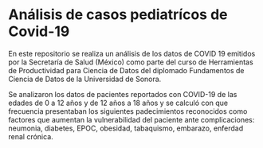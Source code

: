 # Análisis de casos pediatrícos de Covid-19

En este repositorio se realiza un análisis de los datos de COVID 19 emitidos por la Secretaría de Salud (México) como parte del curso de Herramientas de Productividad para Ciencia de Datos del diplomado Fundamentos de Ciencia de Datos de la Universidad de Sonora.

Se analizaron los datos de pacientes reportados con COVID-19 de las edades de 0 a 12 años y de 12 años a 18 años y se calculó con que frecuencia presentaban los siguientes padecimientos reconocidos como factores que aumentan la vulnerabilidad del paciente ante complicaciones: neumonia, diabetes, EPOC, obesidad, tabaquismo, embarazo, enferdad renal crónica.
